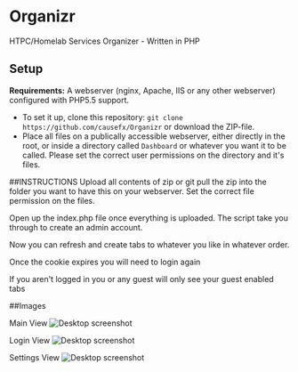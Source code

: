 # Organizr
HTPC/Homelab Services Organizer - Written in PHP

## Setup
**Requirements:** A webserver (nginx, Apache, IIS or any other webserver) configured with PHP5.5 support.

- To set it up, clone this repository:
`` git clone https://github.com/causefx/Organizr `` or download the ZIP-file.
- Place all files on a publically accessible webserver, either directly in the root, or inside a directory called ``Dashboard`` or whatever you want it to be called.  Please set the correct user permissions on the directory and it's files.

##INSTRUCTIONS
Upload all contents of zip or git pull the zip into the folder you want to have this on your webserver.  Set the correct file permission on the files.

Open up the index.php file once everything is uploaded.  The script take you through to create an admin account.

Now you can refresh and create tabs to whatever you like in whatever order.

Once the cookie expires you will need to login again

If you aren't logged in you or any guest will only see your guest enabled tabs

##Images

Main View
![Desktop screenshot](http://i.imgur.com/sHKNeBM.png)

Login View
![Desktop screenshot](http://i.imgur.com/tq9IgWZ.png)

Settings View
![Desktop screenshot](http://i.imgur.com/qtoZkX6.png)
